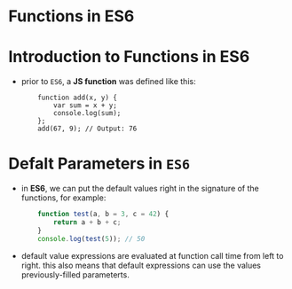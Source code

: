 # Functions in ES6

# Introduction to Functions in ES6
* prior to `ES6`, a __JS function__ was defined like this:
    ```JS
        function add(x, y) {
            var sum = x + y;
            console.log(sum);
        };
        add(67, 9); // Output: 76
    ```

# Defalt Parameters in `ES6`
* in __ES6__, we can put the default values right in the signature of the functions, for example:
    ```js
        function test(a, b = 3, c = 42) {
            return a + b + c;
        }
        console.log(test(5)); // 50
    ```

* default value expressions are evaluated at function call time from left to right. this also means that default expressions can use the values previously-filled parameterts.